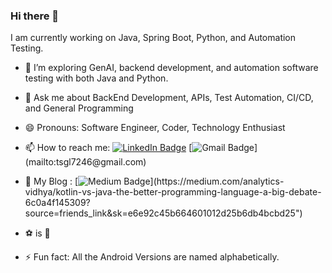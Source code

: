 ### Hi there 👋

I am currently working on Java, Spring Boot, Python, and Automation Testing.
- 🌱 I’m exploring GenAI, backend development, and automation software testing with both Java and Python.
- 💬 Ask me about BackEnd Development, APIs, Test Automation, CI/CD, and General Programming
- 😄 Pronouns: Software Engineer, Coder, Technology Enthusiast
- 📫 How to reach me: 
 [![LinkedIn Badge](https://img.shields.io/badge/-Tanishq%20Sehgal-%230077B5?style=flat&logo=Linkedin&logoColor=white)](https://linkedin.com/in/tanishq-sehgal-a86bbb184)
  [![Gmail Badge](https://img.shields.io/badge/-tsgl7246@gmail.com-%23D44638?style=flat&logo=Gmail&logoColor=white&align="right")](mailto:tsgl7246@gmail.com)

- :blue_book: My Blog :
[![Medium Badge](https://img.shields.io/badge/-Tanishq%20Sehgal-%230077B5?style=flat&logo=Medium&logoColor=white&align="right&color=fedcba")](https://medium.com/analytics-vidhya/kotlin-vs-java-the-better-programming-language-a-big-debate-6c0a4f145309?source=friends_link&sk=e6e92c45b664601012d25b6db4bcbd25")
- :soccer: is :blue_heart:
- ⚡ Fun fact: All the Android Versions are named alphabetically.

<!--
**TanishqSehgal7/TanishqSehgal7** is a ✨ _special_ ✨ repository because its `README.md` (this file) appears on your GitHub profile.
